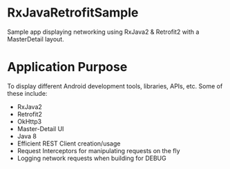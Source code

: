 # RxJavaRetrofitSample
Sample app displaying networking using RxJava2 &amp; Retrofit2 with a MasterDetail layout.

# Application Purpose
To display different Android development tools, libraries, APIs, etc. Some of these include:
- RxJava2
- Retrofit2
- OkHttp3
- Master-Detail UI
- Java 8
- Efficient REST Client creation/usage
- Request Interceptors for manipulating requests on the fly
- Logging network requests when building for DEBUG
 